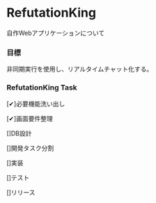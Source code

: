 # RefutationKing
自作Webアプリケーションについて

### 目標
非同期実行を使用し、リアルタイムチャット化する。

### RefutationKing Task
[✔︎]必要機能洗い出し

[✔︎]画面要件整理

[]DB設計

[]開発タスク分割

[]実装

[]テスト

[]リリース

